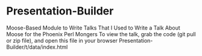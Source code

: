 Presentation-Builder
====================

Moose-Based Module to Write Talks That I Used to Write a Talk About Moose for the Phoenix Perl Mongers
To view the talk, grab the code (git pull or zip file), and open this file in your browser  Presentation-Builder/t/data/index.html
